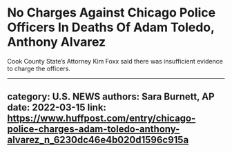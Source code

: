 # No Charges Against Chicago Police Officers In Deaths Of Adam Toledo, Anthony Alvarez

Cook County State’s Attorney Kim Foxx said there was insufficient evidence to charge the officers.

---
category: U.S. NEWS
authors: Sara Burnett, AP
date: 2022-03-15
link: https://www.huffpost.com/entry/chicago-police-charges-adam-toledo-anthony-alvarez_n_6230dc46e4b020d1596c915a
---
